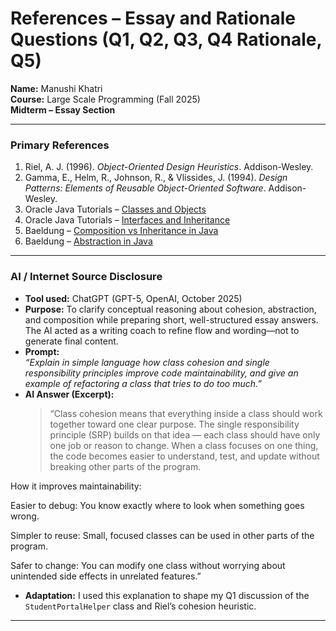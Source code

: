 # References – Essay and Rationale Questions (Q1, Q2, Q3, Q4 Rationale, Q5)

**Name:** Manushi Khatri  
**Course:** Large Scale Programming (Fall 2025)  
**Midterm – Essay Section**

---

### Primary References
1. Riel, A. J. (1996). *Object-Oriented Design Heuristics*. Addison-Wesley.  
2. Gamma, E., Helm, R., Johnson, R., & Vlissides, J. (1994). *Design Patterns: Elements of Reusable Object-Oriented Software*. Addison-Wesley.  
3. Oracle Java Tutorials – [Classes and Objects](https://docs.oracle.com/javase/tutorial/java/concepts/class.html)  
4. Oracle Java Tutorials – [Interfaces and Inheritance](https://docs.oracle.com/javase/tutorial/java/IandI/index.html)  
5. Baeldung – [Composition vs Inheritance in Java](https://www.baeldung.com/java-composition-vs-inheritance)  
6. Baeldung – [Abstraction in Java](https://www.baeldung.com/java-abstraction)

---

### AI / Internet Source Disclosure
- **Tool used:** ChatGPT (GPT-5, OpenAI, October 2025)  
- **Purpose:** To clarify conceptual reasoning about cohesion, abstraction, and composition while preparing short, well-structured essay answers. The AI acted as a writing coach to refine flow and wording—not to generate final content.  
- **Prompt:**  
  *“Explain in simple language how class cohesion and single responsibility principles improve code maintainability, and give an example of refactoring a class that tries to do too much.”*  
- **AI Answer (Excerpt):**  
  > “Class cohesion means that everything inside a class should work together toward one clear purpose. The single responsibility principle (SRP) builds on that idea — each class should have only one job or reason to change. When a class focuses on one thing, the code becomes easier to understand, test, and update without breaking other parts of the program.

How it improves maintainability:

Easier to debug: You know exactly where to look when something goes wrong.

Simpler to reuse: Small, focused classes can be used in other parts of the program.

Safer to change: You can modify one class without worrying about unintended side effects in unrelated features.”  
- **Adaptation:** I used this explanation to shape my Q1 discussion of the `StudentPortalHelper` class and Riel’s cohesion heuristic.

---
